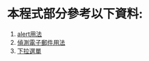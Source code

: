 # 本程式部分參考以下資料:
1. [alert用法](https://clay-atlas.com/blog/2021/12/25/javascript-alert-confirm-prompt-customize-pop-up-window/)
2. [偵測電子郵件用法](https://ithelp.ithome.com.tw/articles/10094951)
3. [下拉選單](https://gitlab.com/ccc110/wp/-/tree/master/11-app/dropdown)